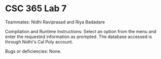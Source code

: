 # CSC 365 Lab 7

Teammates: Nidhi Raviprasad and Riya Badadare

Compilation and Runtime Instructions: 
Select an option from the menu and enter the requested information as prompted.
The database accessed is through Nidhi's Cal Poly account.

Bugs or deficiencies: None.